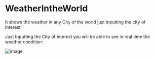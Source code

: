 # WeatherIntheWorld
It shows the weather in any City of the world just inputting the city of Interest

Just Inputting the City of interest you will be able to see in real time the weather condition:

![image](https://github.com/user-attachments/assets/7d6878aa-a91c-4c4d-96bb-e32b0e9e4cf7)
